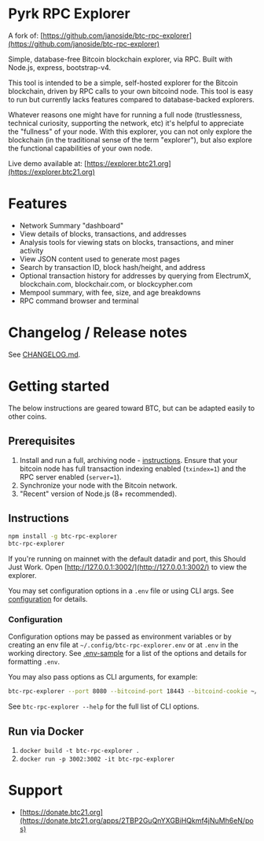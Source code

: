 
# Pyrk RPC Explorer

A fork of: [https://github.com/janoside/btc-rpc-explorer](https://github.com/janoside/btc-rpc-explorer)

Simple, database-free Bitcoin blockchain explorer, via RPC. Built with Node.js, express, bootstrap-v4.

This tool is intended to be a simple, self-hosted explorer for the Bitcoin blockchain, driven by RPC calls to your own bitcoind node. This tool is easy to run but currently lacks features compared to database-backed explorers.

Whatever reasons one might have for running a full node (trustlessness, technical curiosity, supporting the network, etc) it's helpful to appreciate the "fullness" of your node. With this explorer, you can not only explore the blockchain (in the traditional sense of the term "explorer"), but also explore the functional capabilities of your own node.

Live demo available at: [https://explorer.btc21.org](https://explorer.btc21.org)

# Features

* Network Summary "dashboard"
* View details of blocks, transactions, and addresses
* Analysis tools for viewing stats on blocks, transactions, and miner activity
* View JSON content used to generate most pages
* Search by transaction ID, block hash/height, and address
* Optional transaction history for addresses by querying from ElectrumX, blockchain.com, blockchair.com, or blockcypher.com
* Mempool summary, with fee, size, and age breakdowns
* RPC command browser and terminal

# Changelog / Release notes

See [CHANGELOG.md](/CHANGELOG.md).

# Getting started

The below instructions are geared toward BTC, but can be adapted easily to other coins.

## Prerequisites

1. Install and run a full, archiving node - [instructions](https://bitcoin.org/en/full-node). Ensure that your bitcoin node has full transaction indexing enabled (`txindex=1`) and the RPC server enabled (`server=1`).
2. Synchronize your node with the Bitcoin network.
3. "Recent" version of Node.js (8+ recommended).

## Instructions

```bash
npm install -g btc-rpc-explorer
btc-rpc-explorer
```

If you're running on mainnet with the default datadir and port, this Should Just Work.
Open [http://127.0.0.1:3002/](http://127.0.0.1:3002/) to view the explorer.

You may set configuration options in a `.env` file or using CLI args.
See [configuration](#configuration) for details.

### Configuration

Configuration options may be passed as environment variables
or by creating an env file at `~/.config/btc-rpc-explorer.env`
or at `.env` in the working directory.
See [.env-sample](.env-sample) for a list of the options and details for formatting `.env`.

You may also pass options as CLI arguments, for example:

```bash
btc-rpc-explorer --port 8080 --bitcoind-port 18443 --bitcoind-cookie ~/.bitcoin/regtest/.cookie
```

See `btc-rpc-explorer --help` for the full list of CLI options.

## Run via Docker

1. `docker build -t btc-rpc-explorer .`
2. `docker run -p 3002:3002 -it btc-rpc-explorer`

# Support

* [https://donate.btc21.org](https://donate.btc21.org/apps/2TBP2GuQnYXGBiHQkmf4jNuMh6eN/pos)


[npm-ver-img]: https://img.shields.io/npm/v/btc-rpc-explorer.svg?style=flat
[npm-ver-url]: https://www.npmjs.com/package/btc-rpc-explorer
[npm-dl-img]: http://img.shields.io/npm/dm/btc-rpc-explorer.svg?style=flat
[npm-dl-url]: https://npmcharts.com/compare/btc-rpc-explorer?minimal=true

